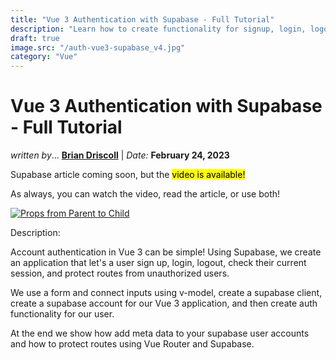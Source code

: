 ```yaml
---
title: "Vue 3 Authentication with Supabase - Full Tutorial"
description: "Learn how to create functionality for signup, login, logout, and sessions with Vue 3 and Supabase..."
draft: true
image.src: "/auth-vue3-supabase_v4.jpg"
category: "Vue"
---
```


# Vue 3 Authentication with Supabase - Full Tutorial

<i class="italic">written by</i>... <b><a href="https://www.linkedin.com/in/brianrdriscoll/" target="__blank">Brian Driscoll</a></b> | <i>Date:</i> <b>February 24, 2023</b>

Supabase article coming soon, but the <mark>video is available!</mark>

<HeaderNavigation> </HeaderNavigation>

As always, you can watch the video, read the article, or use both!

<a id="img" href="https://youtu.be/1Jm5Zyjvjoo" target="__blank"> ![Props from Parent to Child](/auth-vue3-supabase-v4-YT.jpg) </a>

Description:

Account authentication in Vue 3 can be simple! Using Supabase, we create an application that let's a user sign up, login, logout, check their current session, and protect routes from unauthorized users.

We use a form and connect inputs using v-model, create a supabase client, create a supabase account for our Vue 3 application, and then create auth functionality for our user.

At the end we show how add meta data to your supabase user accounts and how to protect routes using Vue Router and Supabase.

